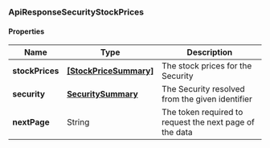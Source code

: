 
[//]: # (CLASS:ApiResponseSecurityStockPrices)

[//]: # (KIND:object)

### ApiResponseSecurityStockPrices

#### Properties

[//]: # (START_DEFINITION)

Name | Type | Description
------------ | ------------- | -------------
**stockPrices** | [**[StockPriceSummary]**](StockPriceSummary.md) | The stock prices for the Security &nbsp;
**security** | [**SecuritySummary**](SecuritySummary.md) | The Security resolved from the given identifier &nbsp;
**nextPage** | String | The token required to request the next page of the data &nbsp;

[//]: # (END_DEFINITION)


[//]: # (CONTAINED_CLASS:StockPriceSummary)


[//]: # (CONTAINED_CLASS:SecuritySummary)





